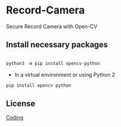 # Record-Camera
Secure Record Camera with Open-CV
## Install necessary packages 

```python

python3 -m pip install opencv-python
```
* In a virtual environment or using Python 2
```python
pip install opencv-python 
```
## License

[Coding](https://www.clcoding.com/)

